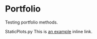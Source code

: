 # Portfolio
Testing portfolio methods.

StaticPlots.py
This is [an example](/StaticPlots.md) inline link.
